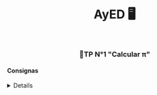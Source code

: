   <header>
    <h1 align = "center">AyED 🖥️<h1>
  </header>
  <main>
    <section>
      <h3 align = "center"> 📍TP N°1 "Calcular π"</h3>
      <article>
        <h4>Consignas</h4>
        <details>
          <p>
            <strong>a.</strong>Se desea calcular el valor de π usando la serie de Liebniz, sin usar ninguna optimización.
          </p>
          <p>
            <strong>b.</strong>Debe iterar hasta que el valor de π se correcto en sus 6 primeros decimales (3,141592).
          </p>
        </details>
      </article>
    </section>
  </main>
